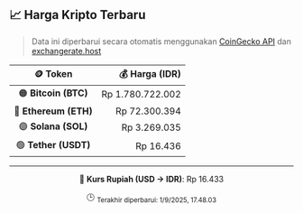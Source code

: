 

<!-- HARGA_KRIPTO -->
## 📈 Harga Kripto Terbaru

> Data ini diperbarui secara otomatis menggunakan [CoinGecko API](https://www.coingecko.com/) dan [exchangerate.host](https://exchangerate.host/)

<div align="center">

| 🪙 Token | 💰 Harga (IDR) |
|:------:|---------------:|
| 🟠 **Bitcoin (BTC)**   | Rp 1.780.722.002 |
| 🔵 **Ethereum (ETH)**  | Rp 72.300.394 |
| 🟣 **Solana (SOL)**    | Rp 3.269.035 |
| 🟢 **Tether (USDT)**   | Rp 16.436 |

---

💱 **Kurs Rupiah (USD → IDR)**: Rp 16.433

🕒 <sub>Terakhir diperbarui: 1/9/2025, 17.48.03</sub>

</div>
<!-- /HARGA_KRIPTO -->